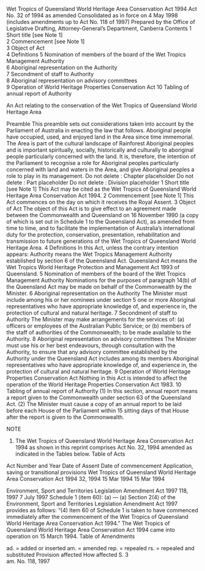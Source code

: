 

Wet Tropics of Queensland World Heritage Area Conservation Act 1994
Act No. 32 of 1994 as amended
Consolidated as in force on 4 May 1998
(includes amendments up to Act No. 118 of 1997)
Prepared by the Office of Legislative Drafting,
Attorney-General’s Department, Canberra
Contents
1	Short title [see Note 1]	
2	Commencement [see Note 1]	
3	Object of Act	
4	Definitions	
5	Nomination of members of the board of the Wet Tropics Management Authority	
6	Aboriginal representation on the Authority	
7	Secondment of staff to Authority	
8	Aboriginal representation on advisory committees	
9	Operation of World Heritage Properties Conservation Act	
10	Tabling of annual report of Authority	

An Act relating to the conservation of the Wet Tropics of Queensland World Heritage Area

Preamble
		This preamble sets out considerations taken into account by the Parliament of Australia in enacting the law that follows.
		Aboriginal people have occupied, used, and enjoyed land in the Area since time immemorial.
		The Area is part of the cultural landscape of Rainforest Aboriginal peoples and is important spiritually, socially, historically and culturally to aboriginal people particularly concerned with the land.
		It is, therefore, the intention of the Parliament to recognise a role for Aboriginal peoples particularly concerned with land and waters in the Area, and give Aboriginal peoples a role to play in its management.
Do not delete : Chapter placeholder
Do not delete : Part placeholder
Do not delete : Division placeholder
1  Short title [see Note 1]
This Act may be cited as the Wet Tropics of Queensland World Heritage Area Conservation Act 1994.
2  Commencement [see Note 1]
This Act commences on the day on which it receives the Royal Assent.
3  Object of Act
The object of this Act is to give effect to an agreement made between the Commonwealth and Queensland on 16 November 1990 (a copy of which is set out in Schedule 1 to the Queensland Act), as amended from time to time, and to facilitate the implementation of Australia’s international duty for the protection, conservation, presentation, rehabilitation and transmission to future generations of the Wet Tropics of Queensland World Heritage Area.
4  Definitions
In this Act, unless the contrary intention appears:
Authority means the Wet Tropics Management Authority established by section 6 of the Queensland Act.
Queensland Act means the Wet Tropics World Heritage Protection and Management Act 1993 of Queensland.
5  Nomination of members of the board of the Wet Tropics Management Authority
Nominations for the purposes of paragraph 14(b) of the Queensland Act may be made on behalf of the Commonwealth by the Minister.
6  Aboriginal representation on the Authority
The Minister must include among his or her nominees under section 5 one or more Aboriginal representatives who have appropriate knowledge of, and experience in, the protection of cultural and natural heritage.
7  Secondment of staff to Authority
The Minister may make arrangements for the services of:
	(a)	officers or employees of the Australian Public Service; or
	(b)	members of the staff of authorities of the Commonwealth;
to be made available to the Authority.
8  Aboriginal representation on advisory committees 
The Minister must use his or her best endeavours, through consultation with the Authority, to ensure that any advisory committee established by the Authority under the Queensland Act includes among its members Aboriginal representatives who have appropriate knowledge of, and experience in, the protection of cultural and natural heritage.
9  Operation of World Heritage Properties Conservation Act 
Nothing in this Act is intended to affect the operation of the World Heritage Properties Conservation Act 1983.
10  Tabling of annual report of Authority
	(1)	In this section, annual report means a report given to the Commonwealth under section 63 of the Queensland Act.
	(2)	The Minister must cause a copy of an annual report to be laid before each House of the Parliament within 15 sitting days of that House after the report is given to the Commonwealth.

NOTE
1.	The Wet Tropics of Queensland World Heritage Area Conservation Act 1994 as shown in this reprint comprises Act No. 32, 1994 amended as indicated in the Tables below.
Table of Acts

Act
Number and Year
Date of Assent
Date of commencement
Application, saving or transitional provisions
Wet Tropics of Queensland World Heritage Area Conservation Act 1994
32, 1994
15 Mar 1994
15 Mar 1994

Environment, Sport and Territories Legislation Amendment Act 1997
118, 1997
7 July 1997
Schedule 1 (item 60): (a)
—
(a)	Section 2(4) of the Environment, Sport and Territories Legislation Amendment Act 1997 provides as follows:
“(4)	Item 60 of Schedule 1 is taken to have commenced immediately after the commencement of the Wet Tropics of Queensland World Heritage Area Conservation Act 1994.”
	The Wet Tropics of Queensland World Heritage Area Conservation Act 1994 came into operation on 15 March 1994.
Table of Amendments

ad. = added or inserted      am. = amended      rep. = repealed      rs. = repealed and substituted
Provision affected
How affected
S. 3	
am. No. 118, 1997




